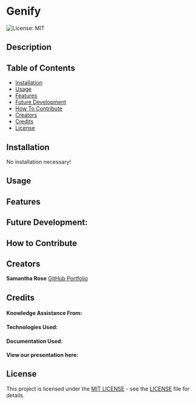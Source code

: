 # Genify
![License: MIT](https://img.shields.io/badge/License-MIT-yellow.svg)

## Description

## Table of Contents

- [Installation](#installation)
- [Usage](#usage)
- [Features](#features)
- [Future Development](#future-development)
- [How To Contribute](#how-to-contribute)
- [Creators](#creators)
- [Credits](#credits)
- [License](#license)

## Installation

No installation necessary!

## Usage

## Features

## Future Development:

## How to Contribute 

## Creators

**Samantha Rose** <a href="https://github.com/samanthashleyrose">GitHub Portfolio</a>

## Credits

#### Knowledge Assistance From:

#### Technologies Used:

#### Documentation Used:

#### View our presentation here:

## License

This project is licensed under the <a href="https://opensource.org/licenses/MIT">MIT LICENSE</a> - see the [LICENSE](./LICENSE) file for details.